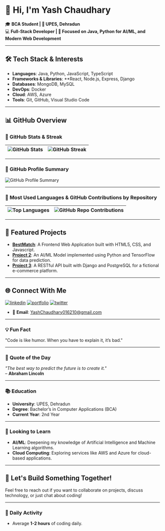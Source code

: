 # 👋 Hi, I'm Yash Chaudhary  

🎓 **BCA Student | 🏫 UPES, Dehradun**  
💻 **Full-Stack Developer | 🚀 Focused on Java, Python for AI/ML, and Modern Web Development**

---

## 🛠 Tech Stack & Interests
- **Languages**: Java, Python, JavaScript, TypeScript
- **Frameworks & Libraries**: **React, Node.js, Express, Django
- **Databases**: MongoDB, MySQL
- **DevOps**: Docker
- **Cloud**: AWS, Azure
- **Tools**: Git, GitHub, Visual Studio Code

---

## 📊 **GitHub Overview**

### 🚀 GitHub Stats & Streak  

| ![GitHub Stats](https://github-readme-stats.vercel.app/api?username=Yash016210&show_icons=true&theme=radical&count_private=true) | ![GitHub Streak](https://github-readme-streak-stats.herokuapp.com?user=Yash016210&theme=radical) |
|---|---|

---

### 📝 **GitHub Profile Summary**

![GitHub Profile Summary](https://github-profile-summary-cards.vercel.app/api/cards/profile-details?username=Yash016210&theme=radical)

---

### 🌟 **Most Used Languages & GitHub Contributions by Repository**

| ![Top Languages](https://github-readme-stats.vercel.app/api/top-langs/?username=Yash016210&langs_count=10&theme=radical) | ![GitHub Repo Contributions](https://github-readme-stats.vercel.app/api/top-langs/?username=Yash016210&langs_count=10&theme=radical) |
|---|---|

---

## 📂 **Featured Projects**

- [**BestMatch**](https://github.com/Yash016210/BestMatch): A Frontend Web Application built with HTML5, CSS, and Javascript.
- [**Project 2**](https://github.com/Yash016210/project2): An AI/ML Model implemented using Python and TensorFlow for data prediction.
- [**Project 3**](https://github.com/Yash016210/project3): A RESTful API built with Django and PostgreSQL for a fictional e-commerce platform.

---

## 🌐 **Connect With Me**
[![linkedin](https://img.shields.io/badge/linkedin-0A66C2?style=for-the-badge&logo=linkedin&logoColor=white)](https://www.linkedin.com/in/yashchaudhary67/) 
[![portfolio](https://img.shields.io/badge/my_portfolio-000?style=for-the-badge&logo=ko-fi&logoColor=white)](https://katherineoelsner.com/)
[![twitter](https://img.shields.io/badge/twitter-1DA1F2?style=for-the-badge&logo=twitter&logoColor=white)](https://twitter.com/)
- 📧 **Email**: YashChaudhary016210@gmail.com

---

### 💡 **Fun Fact**
"Code is like humor. When you have to explain it, it’s bad."

---

### 💬 **Quote of the Day**
_"The best way to predict the future is to create it."_  
– **Abraham Lincoln**

---

### 📚 **Education**
- **University**: UPES, Dehradun  
- **Degree**: Bachelor’s in Computer Applications (BCA)  
- **Current Year**: 2nd Year

---

### 🌱 **Looking to Learn**
- **AI/ML**: Deepening my knowledge of Artificial Intelligence and Machine Learning algorithms.  
- **Cloud Computing**: Exploring services like AWS and Azure for cloud-based applications.  

---

## 💬 **Let's Build Something Together!**

Feel free to reach out if you want to collaborate on projects, discuss technology, or just chat about coding!

---

### 📅 **Daily Activity**
- Average **1-2 hours** of coding daily.
